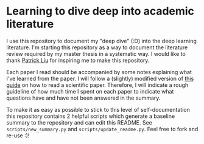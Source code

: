 # Learning to dive deep into academic literature

I use this repository to document my "deep dive" (:D) into the deep learning 
literature.
I'm starting this repository as a way to document the literature review required
by my master thesis in a systematic way.
I would like to thank 
[Patrick Liu](https://github.com/patrick-llgc/Learning-Deep-Learning) for 
inspiring  me to make this repository.

Each paper I read should be accompanied by some notes explaining what I've
learned from the paper.
I will follow a (slightly) modified version of 
[this guide](https://be.mit.edu/sites/default/files/documents/HowToReadAScientificPaper.pdf)
on how to read a scientific paper. Therefore, I will indicate a rough guideline
of how much time I spent on each paper to indicate what questions have and have
not been answered in the summary.

To make it as easy as possible to stick to this level of self-documentation 
this repository contains 2 helpful scripts which generate a baseline summary 
to the repository and can edit this README. See `scripts/new_summary.py` and `scripts/update_readme.py`.
Feel free to fork and re-use :)!


<!---[Title of paper](link to pdf) - [summary/notes](link to markdown) - time spent-->
<!---REST_OF_FILE_IS_AUTO_GENERATED-->
